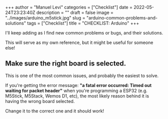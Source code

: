 +++
author = "Manuel Levi"
categories = ["Checklist"]
date = 2022-05-24T23:23:40Z
description = ""
draft = false
image = "../images/arduino_m5stick.jpg"
slug = "arduino-common-problems-and-solutions"
tags = ["Checklist"]
title = "CHECKLIST: Arduino"
+++


I'll keep adding as I find new common problems or bugs, and their solutions.

This will serve as my own reference, but it might be useful for someone else!

## Make sure the right board is selected.

This is one of the most common issues, and probably the easiest to solve.

If you're getting the error message: **"a fatal error occurred: Timed out waiting for packet header"** when you're programming a ESP32 (e.g. M5Stick, M5Stack, Wemos D1, etc), the most likely reason behind it is having the wrong board selected.

Change it to the correct one and it should work!

